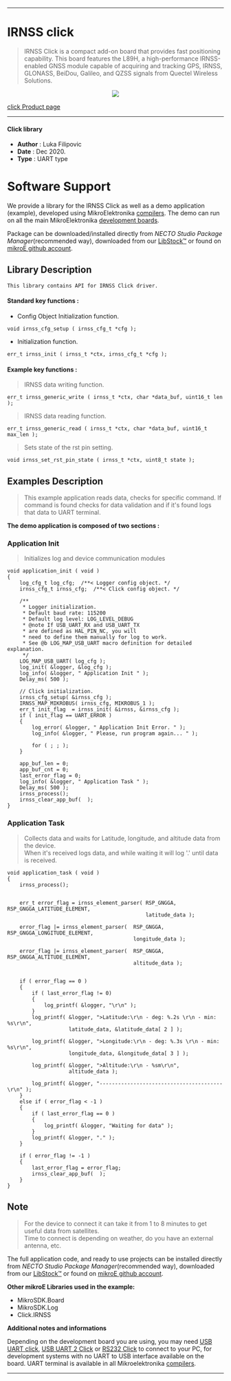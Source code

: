 
---

# IRNSS click

> IRNSS Click is a compact add-on board that provides fast positioning capability. This board features the L89H, a high-performance IRNSS-enabled GNSS module capable of acquiring and tracking GPS, IRNSS, GLONASS, BeiDou, Galileo, and QZSS signals from Quectel Wireless Solutions.

<p align="center">
  <img src="https://download.mikroe.com/images/click_for_ide/irnss_click.png">
</p>

[click Product page](https://www.mikroe.com/irnss-click)

---


#### Click library

- **Author**        : Luka Filipovic
- **Date**          : Dec 2020.
- **Type**          : UART type


# Software Support

We provide a library for the IRNSS Click
as well as a demo application (example), developed using MikroElektronika
[compilers](https://www.mikroe.com/necto-studio).
The demo can run on all the main MikroElektronika [development boards](https://www.mikroe.com/development-boards).

Package can be downloaded/installed directly from *NECTO Studio Package Manager*(recommended way), downloaded from our [LibStock&trade;](https://libstock.mikroe.com) or found on [mikroE github account](https://github.com/MikroElektronika/mikrosdk_click_v2/tree/master/clicks).

## Library Description

```
This library contains API for IRNSS Click driver.
```

#### Standard key functions :

- Config Object Initialization function.
```
void irnss_cfg_setup ( irnss_cfg_t *cfg );
```

- Initialization function.
```
err_t irnss_init ( irnss_t *ctx, irnss_cfg_t *cfg );
```

#### Example key functions :

> IRNSS data writing function.
```
err_t irnss_generic_write ( irnss_t *ctx, char *data_buf, uint16_t len );
```

> IRNSS data reading function.
```
err_t irnss_generic_read ( irnss_t *ctx, char *data_buf, uint16_t max_len );
```

> Sets state of the rst pin setting.
```
void irnss_set_rst_pin_state ( irnss_t *ctx, uint8_t state );
```

## Examples Description

> This example application reads data, checks for specific command. If command is found checks for data validation and if it's found logs that data to UART terminal.

**The demo application is composed of two sections :**

### Application Init

> Initializes log and device communication modules

```
void application_init ( void ) 
{
    log_cfg_t log_cfg;  /**< Logger config object. */
    irnss_cfg_t irnss_cfg;  /**< Click config object. */

    /** 
     * Logger initialization.
     * Default baud rate: 115200
     * Default log level: LOG_LEVEL_DEBUG
     * @note If USB_UART_RX and USB_UART_TX 
     * are defined as HAL_PIN_NC, you will 
     * need to define them manually for log to work. 
     * See @b LOG_MAP_USB_UART macro definition for detailed explanation.
     */
    LOG_MAP_USB_UART( log_cfg );
    log_init( &logger, &log_cfg );
    log_info( &logger, " Application Init " );
    Delay_ms( 500 );

    // Click initialization.
    irnss_cfg_setup( &irnss_cfg );
    IRNSS_MAP_MIKROBUS( irnss_cfg, MIKROBUS_1 );
    err_t init_flag  = irnss_init( &irnss, &irnss_cfg );
    if ( init_flag == UART_ERROR )
    {
        log_error( &logger, " Application Init Error. " );
        log_info( &logger, " Please, run program again... " );

        for ( ; ; );
    }

    app_buf_len = 0;
    app_buf_cnt = 0;
    last_error_flag = 0;
    log_info( &logger, " Application Task " );
    Delay_ms( 500 );
    irnss_process();
    irnss_clear_app_buf(  );
}
```

### Application Task

>Collects data and waits for Latitude, longitude, and altitude data from the device.\
When it's received logs data, and while waiting it will log '.' until data is received.

```
void application_task ( void ) 
{
    irnss_process();
    
    
    err_t error_flag = irnss_element_parser( RSP_GNGGA, RSP_GNGGA_LATITUDE_ELEMENT, 
                                             latitude_data );
    
    error_flag |= irnss_element_parser(  RSP_GNGGA, RSP_GNGGA_LONGITUDE_ELEMENT, 
                                         longitude_data );
    
    error_flag |= irnss_element_parser(  RSP_GNGGA, RSP_GNGGA_ALTITUDE_ELEMENT, 
                                         altitude_data );
    
    
    if ( error_flag == 0 )
    {
        if ( last_error_flag != 0)
        {
            log_printf( &logger, "\r\n" );
        }
        log_printf( &logger, ">Latitude:\r\n - deg: %.2s \r\n - min: %s\r\n", 
                    latitude_data, &latitude_data[ 2 ] );
        
        log_printf( &logger, ">Longitude:\r\n - deg: %.3s \r\n - min: %s\r\n", 
                    longitude_data, &longitude_data[ 3 ] );
        
        log_printf( &logger, ">Altitude:\r\n - %sm\r\n", 
                    altitude_data );
        
        log_printf( &logger, "----------------------------------------\r\n" );
    }
    else if ( error_flag < -1 )
    {
        if ( last_error_flag == 0 )
        {
            log_printf( &logger, "Waiting for data" );
        }
        log_printf( &logger, "." );
    }
    
    if ( error_flag != -1 )
    {
        last_error_flag = error_flag;
        irnss_clear_app_buf(  );
    }
}
```

## Note

> For the device to connect it can take it from 1 to 8 minutes to get useful data from satellites.\
Time to connect is depending on weather, do you have an external antenna, etc.

The full application code, and ready to use projects can be installed directly from *NECTO Studio Package Manager*(recommended way), downloaded from our [LibStock&trade;](https://libstock.mikroe.com) or found on [mikroE github account](https://github.com/MikroElektronika/mikrosdk_click_v2/tree/master/clicks).

**Other mikroE Libraries used in the example:**

- MikroSDK.Board
- MikroSDK.Log
- Click.IRNSS

**Additional notes and informations**

Depending on the development board you are using, you may need
[USB UART click](https://www.mikroe.com/usb-uart-click),
[USB UART 2 Click](https://www.mikroe.com/usb-uart-2-click) or
[RS232 Click](https://www.mikroe.com/rs232-click) to connect to your PC, for
development systems with no UART to USB interface available on the board. UART
terminal is available in all Mikroelektronika
[compilers](https://shop.mikroe.com/compilers).

---
